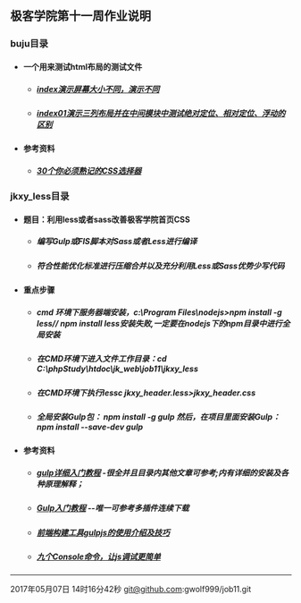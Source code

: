 
 ## 极客学院第十一周作业说明
### buju目录 
- #### 一个用来测试html布局的测试文件
   - ##### [index演示屏幕大小不同，演示不同](https://github.com/gwolf999/job11/blob/master/buju/index.html)
   - ##### [index01演示三列布局并在中间模块中测试绝对定位、相对定位、浮动的区别](https://github.com/gwolf999/job11/blob/master/buju/index01.html)
- #### 参考资料
  - ##### [30个你必须熟记的CSS选择器](http://colobu.com/2015/03/10/the-30-css-selectors-you-must-memorize/) 
### jkxy_less目录
- #### 题目：利用less或者sass改善极客学院首页CSS
  - ##### 编写Gulp或FIS脚本对Sass或者Less进行编译
  - ##### 符合性能优化标准进行压缩合并以及充分利用Less或Sass优势少写代码
- #### 重点步骤
  - ##### cmd 环境下服务器端安装，c:\Program Files\nodejs>npm install -g less// *npm install less安装失败,一定要在nodejs下的npm目录中进行全局安装*

  - ##### 在CMD环境下进入文件工作目录：cd C:\phpStudy\htdoc\jk_web\job11\jkxy_less
  - ##### 在CMD环境下执行lessc jkxy_header.less>jkxy_header.css
  - ##### 全局安装Gulp包： npm install -g gulp  然后，在项目里面安装Gulp： npm install --save-dev gulp 
- #### 参考资料
  - ##### [gulp详细入门教程](http://www.ydcss.com/archives/18) -很全并且目录内其他文章可参考;内有详细的安装及各种原理解释；
  - ##### [Gulp入门教程](http://markpop.github.io/2014/09/17/Gulp%E5%85%A5%E9%97%A8%E6%95%99%E7%A8%8B/) --唯一可参考多插件连续下载
  - ##### [前端构建工具gulpjs的使用介绍及技巧](http://www.cnblogs.com/2050/p/4198792.html) 
  - ##### [九个Console命令，让js调试更简单](https://github.com/dwqs/blog/issues/32)


----------
2017年05月07日 14时16分42秒
git@github.com:gwolf999/job11.git




